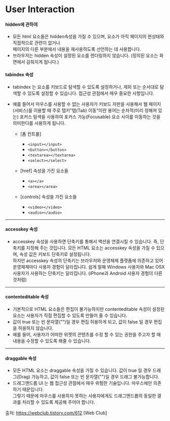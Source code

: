 # User Interaction

#### hidden에 관하여
- 모든 html 요소들은 hidden속성을 가질 수 있으며, 요소가 아직 페이지의 현상태와 직접적으로 관련이 없거나 <br>
페이지의 다른 부분에서 내용을 재사용하도록 선언하는 데 사용합니다.
- 브라우저는 hidden 속성이 설정된 요소를 렌더링하지 않습니다. (정의된 요소는 화면에서 감춰지게 됩니다.)

#### tabindex 속성
- tabindex 는 요소를 키보드로 탐색할 수 있도록 설정하거나, 제외 또는 순서대로 탐색할 수 있도록 설정할 수 있습니다. 접근성 관점에서 매우 중요한 사항입니다.
- 예를 들어서 마우스를 사용할 수 없는 사용자가 키보드 자판을 사용해서 웹 페이지(서비스)를 이용할 때 주로 탭키"탭(Tab) 이동"이란 용어는 순차적(미리 정해져 있는) 포커스 탐색을 사용하여 포커스 가능(Focusable) 요소 사이를 이동하는 것을 의미한다를 사용하게 됩니다.

    - [폼 컨트롤]
      - `<input></input>`
      - `<button></button>`
      - `<textarea></textarea>`
      - `<select></select>`

    - [href] 속성을 가진 요소들
      - `<a></a>`
      - `<area></area>`

    - [controls] 속성을 가진 요소들
      - `<video></video>`
      - `<audio></audio>`

---

#### accesskey 속성
- accesskey 속성을 사용하면 단축키를 통해서 액션을 연결시킬 수 있습니다.
즉, 단축키를 지정해 주는 것입니다. 모든 HTML 요소는 accesskey 속성을 가질 수 있으며, 속성 값은 키보드 단축키로 설정됩니다. <br>
하지만 accesskey 속성의 단축키는 브라우저와 운영체제 플랫폼에 의존하고 있어 운영체제마다 사용자 경험이 달라집니다.
쉽게 말해 Windows 사용자와 Mac OSX 사용자가 사용하는 단축키는 달라집니다. (iPhone과 Android 사용자 경험이 다른 것처럼)

---


#### contenteditable 속성
- 기본적으로 HTML 요소들은 편집이 불가능하지만 contenteditable 속성이 설정된 요소는 사용자가 직접 편집할 수 있도록 만들어 줄 수 있습니다.
- 값이 true 또는 빈 문자열("")일 경우 편집 허용하게 되고, 값이 false 일 경우 편집을 허용하지 않습니다.
- 예를 들어, 사용자가 어떠한 위젯의 콘텐츠를 수정 할 수 있는 권한을 주고자 할 때 내용을 수정할 수 있도록 해줄 수 있습니다.

---


#### draggable 속성
- 모든 HTML 요소는 draggable 속성을 가질 수 있습니다.
값이 true 일 경우 드래그(Drag) 가능하고, 값이 false 또는 빈 문자열("")일 경우 드래그 불가능합니다.
- 드래그앤드롭 UI 는 웹 접근성 관점에서 매우 위험한 기술입니다. 마우스에만 의존하기 때문입니다. <br>
그렇기 때문에 마우스를 사용하지 못하는 사용자에게도 드래그앤드롭의 동일한 결과를 처리할 수 있도록 제공해 주어야 합니다.

출처: https://webclub.tistory.com/612 [Web Club]
